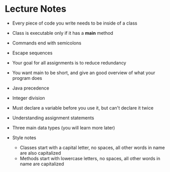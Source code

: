 # Lecture Notes
* Every piece of code you write needs to be inside of a class
* Class is executable only if it has a __main__ method
* Commands end with semicolons
* Escape sequences
* Your goal for all assignments is to reduce redundancy
* You want main to be short, and give an good overview of what your program does
* Java precedence
* Integer division
* Must declare a variable before you use it, but can't declare it twice
* Understanding assignment statements
* Three main data types (you will learn more later)

* Style notes
  * Classes start with a capital letter, no spaces, all other words in name are also capitalized
  * Methods start with lowercase letters, no spaces, all other words in name are capitalized
